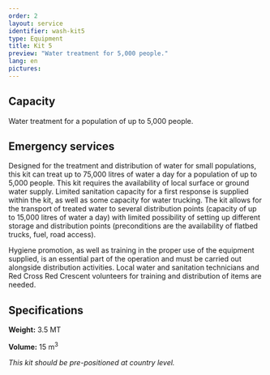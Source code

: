 ```yaml
---
order: 2
layout: service
identifier: wash-kit5
type: Equipment
title: Kit 5
preview: "Water treatment for 5,000 people."
lang: en
pictures:
---
```


## Capacity

Water treatment for a population of up to 5,000 people.

## Emergency services

Designed for the treatment and distribution of water for small populations, this kit can treat up to 75,000 litres of water a day for a population of up to 5,000 people. This kit requires the availability of local surface or ground water supply. Limited sanitation capacity for a first response is supplied within the kit, as well as some capacity for water trucking. The kit allows for the transport of treated water to several distribution points (capacity of up to 15,000 litres of water a day) with limited possibility of setting up different storage and distribution points (preconditions are the availability of flatbed trucks, fuel, road access).

Hygiene promotion, as well as training in the proper use of the equipment supplied, is an essential part of the operation and must be carried out alongside distribution activities. Local water and sanitation technicians and Red Cross Red Crescent volunteers for training and distribution of items are needed.

## Specifications

**Weight:** 3.5 MT 

**Volume:** 15 m<sup>3</sup>

_This kit should be pre-positioned at country level._
